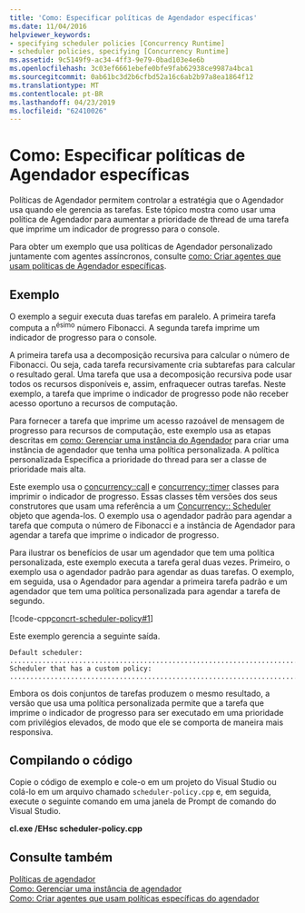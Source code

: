 ```yaml
---
title: 'Como: Especificar políticas de Agendador específicas'
ms.date: 11/04/2016
helpviewer_keywords:
- specifying scheduler policies [Concurrency Runtime]
- scheduler policies, specifying [Concurrency Runtime]
ms.assetid: 9c5149f9-ac34-4ff3-9e79-0bad103e4e6b
ms.openlocfilehash: 3c03ef6661ebefe0bfe9fab62938ce9987a4bca1
ms.sourcegitcommit: 0ab61bc3d2b6cfbd52a16c6ab2b97a8ea1864f12
ms.translationtype: MT
ms.contentlocale: pt-BR
ms.lasthandoff: 04/23/2019
ms.locfileid: "62410026"
---
```

# <a name="how-to-specify-specific-scheduler-policies"></a>Como: Especificar políticas de Agendador específicas

Políticas de Agendador permitem controlar a estratégia que o Agendador usa quando ele gerencia as tarefas. Este tópico mostra como usar uma política de Agendador para aumentar a prioridade de thread de uma tarefa que imprime um indicador de progresso para o console.

Para obter um exemplo que usa políticas de Agendador personalizado juntamente com agentes assíncronos, consulte [como: Criar agentes que usam políticas de Agendador específicas](../../parallel/concrt/how-to-create-agents-that-use-specific-scheduler-policies.md).

## <a name="example"></a>Exemplo

O exemplo a seguir executa duas tarefas em paralelo. A primeira tarefa computa a n<sup>ésimo</sup> número Fibonacci. A segunda tarefa imprime um indicador de progresso para o console.

A primeira tarefa usa a decomposição recursiva para calcular o número de Fibonacci. Ou seja, cada tarefa recursivamente cria subtarefas para calcular o resultado geral. Uma tarefa que usa a decomposição recursiva pode usar todos os recursos disponíveis e, assim, enfraquecer outras tarefas. Neste exemplo, a tarefa que imprime o indicador de progresso pode não receber acesso oportuno a recursos de computação.

Para fornecer a tarefa que imprime um acesso razoável de mensagem de progresso para recursos de computação, este exemplo usa as etapas descritas em [como: Gerenciar uma instância do Agendador](../../parallel/concrt/how-to-manage-a-scheduler-instance.md) para criar uma instância de agendador que tenha uma política personalizada. A política personalizada Especifica a prioridade do thread para ser a classe de prioridade mais alta.

Este exemplo usa o [concurrency::call](../../parallel/concrt/reference/call-class.md) e [concurrency::timer](../../parallel/concrt/reference/timer-class.md) classes para imprimir o indicador de progresso. Essas classes têm versões dos seus construtores que usam uma referência a um [Concurrency:: Scheduler](../../parallel/concrt/reference/scheduler-class.md) objeto que agenda-los. O exemplo usa o agendador padrão para agendar a tarefa que computa o número de Fibonacci e a instância de Agendador para agendar a tarefa que imprime o indicador de progresso.

Para ilustrar os benefícios de usar um agendador que tem uma política personalizada, este exemplo executa a tarefa geral duas vezes. Primeiro, o exemplo usa o agendador padrão para agendar as duas tarefas. O exemplo, em seguida, usa o Agendador para agendar a primeira tarefa padrão e um agendador que tem uma política personalizada para agendar a tarefa de segundo.

[!code-cpp[concrt-scheduler-policy#1](../../parallel/concrt/codesnippet/cpp/how-to-specify-specific-scheduler-policies_1.cpp)]

Este exemplo gerencia a seguinte saída.

```Output
Default scheduler:
...........................................................................done
Scheduler that has a custom policy:
...........................................................................done
```

Embora os dois conjuntos de tarefas produzem o mesmo resultado, a versão que usa uma política personalizada permite que a tarefa que imprime o indicador de progresso para ser executado em uma prioridade com privilégios elevados, de modo que ele se comporta de maneira mais responsiva.

## <a name="compiling-the-code"></a>Compilando o código

Copie o código de exemplo e cole-o em um projeto do Visual Studio ou colá-lo em um arquivo chamado `scheduler-policy.cpp` e, em seguida, execute o seguinte comando em uma janela de Prompt de comando do Visual Studio.

**cl.exe /EHsc scheduler-policy.cpp**

## <a name="see-also"></a>Consulte também

[Políticas de agendador](../../parallel/concrt/scheduler-policies.md)<br/>
[Como: Gerenciar uma instância de agendador](../../parallel/concrt/how-to-manage-a-scheduler-instance.md)<br/>
[Como: Criar agentes que usam políticas específicas do agendador](../../parallel/concrt/how-to-create-agents-that-use-specific-scheduler-policies.md)
